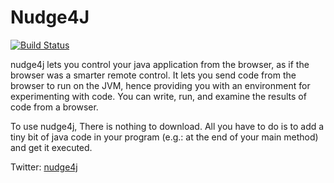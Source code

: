 Nudge4J
=======

[![Build Status](https://travis-ci.org/lorenzoongithub/nudge4j.svg?branch=master)](https://travis-ci.org/lorenzoongithub/nudge4j)

nudge4j lets you control your java application from the browser, as if the browser was a smarter remote control.
It lets you send code from the browser to run on the JVM, hence providing you with an environment for experimenting with code. 
You can write, run, and examine the results of code from a browser.

To use nudge4j, There is nothing to download.
All you have to do is to add a tiny bit of java code in your program (e.g.: at the end of your main method) and get it executed.



Twitter: <a href='https://twitter.com/nudge4jofficial'>nudge4j</a>
